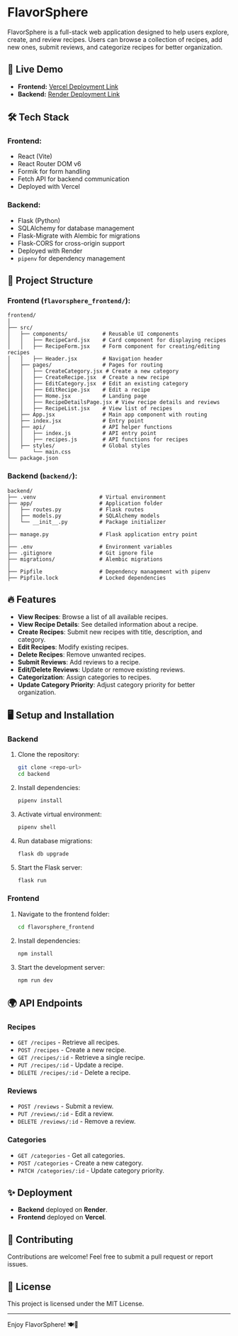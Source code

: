 # FlavorSphere

FlavorSphere is a full-stack web application designed to help users explore, create, and review recipes. Users can browse a collection of recipes, add new ones, submit reviews, and categorize recipes for better organization.

## 🚀 Live Demo
- **Frontend:** [Vercel Deployment Link](https://flavor-sphere-d0zyyfmvr-nympha-pambas-projects.vercel.app)
- **Backend:** [Render Deployment Link](https://dashboard.render.com/web/srv-cug1me2n91rc73clo0k0/deploys/dep-cug4il5svqrc7385u7h0)

## 🛠 Tech Stack
### **Frontend:**
- React (Vite)
- React Router DOM v6
- Formik for form handling
- Fetch API for backend communication
- Deployed with Vercel

### **Backend:**
- Flask (Python)
- SQLAlchemy for database management
- Flask-Migrate with Alembic for migrations
- Flask-CORS for cross-origin support
- Deployed with Render
- `pipenv` for dependency management

## 📂 Project Structure

### **Frontend (`flavorsphere_frontend/`):**
```
frontend/
│
├── src/
│   ├── components/           # Reusable UI components
│   │   ├── RecipeCard.jsx    # Card component for displaying recipes
│   │   ├── RecipeForm.jsx    # Form component for creating/editing recipes
│   │   ├── Header.jsx        # Navigation header
│   ├── pages/                # Pages for routing
│   │   ├── CreateCategory.jsx # Create a new category
│   │   ├── CreateRecipe.jsx  # Create a new recipe
│   │   ├── EditCategory.jsx  # Edit an existing category
│   │   ├── EditRecipe.jsx    # Edit a recipe
│   │   ├── Home.jsx          # Landing page
│   │   ├── RecipeDetailsPage.jsx # View recipe details and reviews
│   │   ├── RecipeList.jsx    # View list of recipes
│   ├── App.jsx               # Main app component with routing
│   ├── index.jsx             # Entry point
│   ├── api/                  # API helper functions
│   │   ├── index.js          # API entry point
│   │   ├── recipes.js        # API functions for recipes
│   ├── styles/               # Global styles
│       └── main.css
└── package.json 
```

### **Backend (`backend/`):**
```
backend/
├── .venv                    # Virtual environment
├── app/                     # Application folder
│   ├── routes.py            # Flask routes
│   ├── models.py            # SQLAlchemy models
│   └── __init__.py          # Package initializer
│
├── manage.py                # Flask application entry point
│
├── .env                     # Environment variables
├── .gitignore               # Git ignore file
├── migrations/              # Alembic migrations
│
├── Pipfile                  # Dependency management with pipenv
├── Pipfile.lock             # Locked dependencies
```

## 🔥 Features
- **View Recipes**: Browse a list of all available recipes.
- **View Recipe Details**: See detailed information about a recipe.
- **Create Recipes**: Submit new recipes with title, description, and category.
- **Edit Recipes**: Modify existing recipes.
- **Delete Recipes**: Remove unwanted recipes.
- **Submit Reviews**: Add reviews to a recipe.
- **Edit/Delete Reviews**: Update or remove existing reviews.
- **Categorization**: Assign categories to recipes.
- **Update Category Priority**: Adjust category priority for better organization.

## 🖥️ Setup and Installation
### **Backend**
1. Clone the repository:
   ```sh
   git clone <repo-url>
   cd backend
   ```
2. Install dependencies:
   ```sh
   pipenv install
   ```
3. Activate virtual environment:
   ```sh
   pipenv shell
   ```
4. Run database migrations:
   ```sh
   flask db upgrade
   ```
5. Start the Flask server:
   ```sh
   flask run
   ```

### **Frontend**
1. Navigate to the frontend folder:
   ```sh
   cd flavorsphere_frontend
   ```
2. Install dependencies:
   ```sh
   npm install
   ```
3. Start the development server:
   ```sh
   npm run dev
   ```

## 🌍 API Endpoints
### **Recipes**
- `GET /recipes` - Retrieve all recipes.
- `POST /recipes` - Create a new recipe.
- `GET /recipes/:id` - Retrieve a single recipe.
- `PUT /recipes/:id` - Update a recipe.
- `DELETE /recipes/:id` - Delete a recipe.

### **Reviews**
- `POST /reviews` - Submit a review.
- `PUT /reviews/:id` - Edit a review.
- `DELETE /reviews/:id` - Remove a review.

### **Categories**
- `GET /categories` - Get all categories.
- `POST /categories` - Create a new category.
- `PATCH /categories/:id` - Update category priority.

## ✨ Deployment
- **Backend** deployed on **Render**.
- **Frontend** deployed on **Vercel**.

## 🤝 Contributing
Contributions are welcome! Feel free to submit a pull request or report issues.

## 📜 License
This project is licensed under the MIT License.

---

Enjoy FlavorSphere! 🍽️🎉

